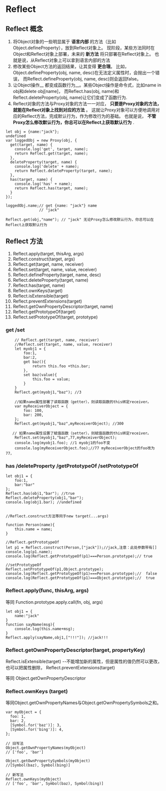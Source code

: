 #  Reflect

## Reflect 概念

1. 将Object对象的一些明显属于 __语言内部__ 的方法（比如Object.defineProperty），放到Reflect对象上。
现阶段，某些方法同时在Object和Reflect对象上部署，未来的 __新方法__ 将只部署在Reflect对象上。
也就是说，从Reflect对象上可以拿到语言内部的方法
2. 修改某些Object方法的返回结果，让其变得 __更合理__。
比如，Object.defineProperty(obj, name, desc)在无法定义属性时，会抛出一个错误，
而Reflect.defineProperty(obj, name, desc)则会返回false。
3. 让Object操作__ 都变成函数行为__。某些Object操作是命令式，比如name in obj和delete obj[name]，
而Reflect.has(obj, name)和Reflect.deleteProperty(obj, name)让它们变成了函数行为.
4. Reflect对象的方法与Proxy对象的方法一一对应， __只要是Proxy对象的方法，就能在Reflect对象上找到对应的方法__ 。
这就让Proxy对象可以方便地调用对应的Reflect方法，完成默认行为，作为修改行为的基础。
也就是说， __不管Proxy怎么修改默认行为，你总可以在Reflect上获取默认行为__ .

```
let obj = {name:"jack"};
undefined
var loggedObj = new Proxy(obj, {
  get(target, name) {
    console.log('get', target, name);
    return Reflect.get(target, name);
  },
  deleteProperty(target, name) {
    console.log('delete' + name);
    return Reflect.deleteProperty(target, name);
  },
  has(target, name) {
    console.log('has' + name);
    return Reflect.has(target, name);
  }
});

loggedObj.name;// get {name: "jack"} name
               // "jack"

Reflect.get(obj,"name"); // "jack" 无论Proxy怎么修改默认行为，你总可以在Reflect上获取默认行为 

```

## Reflect 方法

1. Reflect.apply(target, thisArg, args)
2. Reflect.construct(target, args)
3. Reflect.get(target, name, receiver)
4. Reflect.set(target, name, value, receiver)
5. Reflect.defineProperty(target, name, desc)
6. Reflect.deleteProperty(target, name)
7. Reflect.has(target, name)
8. Reflect.ownKeys(target)
9. Reflect.isExtensible(target)
10. Reflect.preventExtensions(target)
11. Reflect.getOwnPropertyDescriptor(target, name)
12. Reflect.getPrototypeOf(target)
13. Reflect.setPrototypeOf(target, prototype)

### get /set
```
    // Reflect.get(target, name, receiver)
    //Reflect.set(target, name, value, receiver)
    let myobj1 = {
        foo:1,
        bar:2,
        get baz(){
            return this.foo +this.bar;
        },
        set baz(value){
            this.foo = value;
        }
    }
    Reflect.get(myobj1,"baz"); //3

    //如果name属性部署了读取函数（getter），则读取函数的this绑定receiver。
    var myReceiverObject = {
        foo: 100,
        bar: 200,
    };
    Reflect.get(myobj1,"baz",myReceiverObject); //300

   // 如果name属性设置了赋值函数（setter），则赋值函数的this绑定receiver。
    Reflect.set(myobj1,"baz",77,myReceiverObject);
    console.log(myobj1.foo); //1 myobj1的foo不变
    console.log(myReceiverObject.foo);//77 myReceiverObject的foo改为77，
```

### has /deleteProperty /getPrototypeOf /setPrototypeOf

```
let obj1 = {
    foo:1,
    bar:"bar"
};
Reflect.has(obj1,"bar"); //true
Reflect.deleteProperty(obj1,"bar");
console.log(obj1.bar); //undefined


//Reflect.construct方法等同于new target(...args)

function Person(name){
    this.name = name;
}

//Reflect.getPrototypeOf
let p1 = Reflect.construct(Person,["jack"]);//jack,注意：此处参数带有[]
console.log(p1.name);
console.log(Reflect.getPrototypeOf(p1)===Person.prototype);// true

//setPrototypeOf
Reflect.setPrototypeOf(p1,Object.prototype);
console.log(Reflect.getPrototypeOf(p1)===Person.prototype);//  false
console.log(Reflect.getPrototypeOf(p1)===Object.prototype);//  true
```

### Reflect.apply(func, thisArg, args) 

等同 Function.prototype.apply.call(fn, obj, args)

```
let obj1 = {
    name:"jack"
}
function sayName(msg){
    console.log(this.name+msg);
}
Reflect.apply(sayName,obj1,["!!!"]); //jack!!!
```
### Reflect.getOwnPropertyDescriptor(target, propertyKey) 
Reflect.isExtensible(target) --不能增加新的属性，但是属性的值仍然可以更改，也可以把属性删除，
Reflect.preventExtensions(target) 

等同 Object.getOwnPropertyDescriptor 

### Reflect.ownKeys (target) 

等同Object.getOwnPropertyNames与Object.getOwnPropertySymbols之和。
```
var myObject = {
  foo: 1,
  bar: 2,
  [Symbol.for('baz')]: 3,
  [Symbol.for('bing')]: 4,
};

// 旧写法
Object.getOwnPropertyNames(myObject)
// ['foo', 'bar']

Object.getOwnPropertySymbols(myObject)
//[Symbol(baz), Symbol(bing)]

// 新写法
Reflect.ownKeys(myObject)
// ['foo', 'bar', Symbol(baz), Symbol(bing)]
```